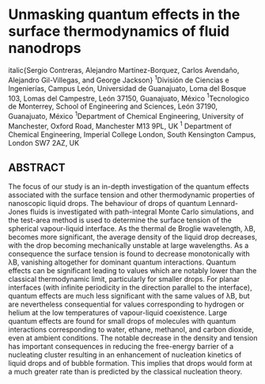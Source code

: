# Unmasking quantum effects in the surface thermodynamics of fluid nanodrops
italic{Sergio Contreras, Alejandro Martínez-Borquez, Carlos Avendaño, Alejandro Gil-Villegas, and George Jackson}
$^1$División de Ciencias e Ingenierías, Campus León, Universidad de Guanajuato, Loma del Bosque 103, Lomas del Campestre, León 37150, Guanajuato, México
$^1$Tecnologico de Monterrey, School of Engineering and Sciences, León 37190, Guanajuato, México
$^1$Department of Chemical Engineering, University of Manchester, Oxford Road, Manchester M13 9PL, UK
$^1$ Department of Chemical Engineering, Imperial College London, South Kensington Campus, London SW7 2AZ, UK
## ABSTRACT
The focus of our study is an in-depth investigation of the quantum effects associated with the surface tension and other thermodynamic properties of nanoscopic liquid drops. The behaviour of drops of quantum
Lennard- Jones fluids is investigated with path-integral Monte Carlo simulations, and the test-area method
is used to determine the surface tension of the spherical vapour-liquid interface. As the thermal de Broglie
wavelength, λB, becomes more significant, the average density of the liquid drop decreases, with the drop
becoming mechanically unstable at large wavelengths. As a consequence the surface tension is found to decrease monotonically with λB, vanishing altogether for dominant quantum interactions. Quantum effects can
be significant leading to values which are notably lower than the classical thermodynamic limit, particularly
for smaller drops. For planar interfaces (with infinite periodicity in the direction parallel to the interface),
quantum effects are much less significant with the same values of λB, but are nevertheless consequential for
values corresponding to hydrogen or helium at the low temperatures of vapour-liquid coexistence. Large
quantum effects are found for small drops of molecules with quantum interactions corresponding to water,
ethane, methanol, and carbon dioxide, even at ambient conditions. The notable decrease in the density and
tension has important consequences in reducing the free-energy barrier of a nucleating cluster resulting in an
enhancement of nucleation kinetics of liquid drops and of bubble formation. This implies that drops would
form at a much greater rate than is predicted by the classical nucleation theory.
